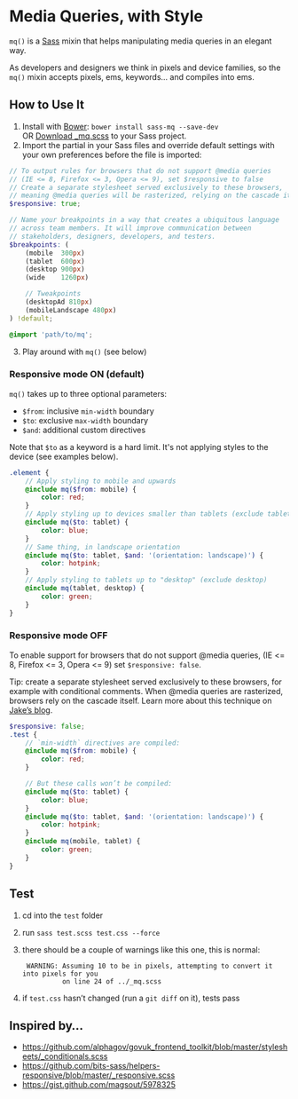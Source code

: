 # Media Queries, with Style

`mq()` is a [Sass](http://sass-lang.com/ "Sass - Syntactically Awesome 
Stylesheets") mixin that helps manipulating media queries in an elegant
way.

As developers and designers we think in pixels and device families, so the
`mq()` mixin accepts pixels, ems, keywords… and compiles into ems.

## How to Use It

1. Install with [Bower](http://bower.io/ "BOWER: A package manager for the 
web"): `bower install sass-mq --save-dev`  
   OR [Download _mq.scss](https://raw.github.com/guardian/sass-mq/master/_mq.scss)
   to your Sass project.
2. Import the partial in your Sass files and override
default settings with your own preferences before the file is
imported:

```scss
// To output rules for browsers that do not support @media queries
// (IE <= 8, Firefox <= 3, Opera <= 9), set $responsive to false
// Create a separate stylesheet served exclusively to these browsers,
// meaning @media queries will be rasterized, relying on the cascade itself
$responsive: true;

// Name your breakpoints in a way that creates a ubiquitous language
// across team members. It will improve communication between
// stakeholders, designers, developers, and testers.
$breakpoints: (
    (mobile  300px)
    (tablet  600px)
    (desktop 900px)
    (wide    1260px)

    // Tweakpoints
    (desktopAd 810px)
    (mobileLandscape 480px)
) !default;

@import 'path/to/mq';
```
3. Play around with `mq()` (see below)

### Responsive mode ON (default)

`mq()` takes up to three optional parameters:

- `$from`: inclusive `min-width` boundary
- `$to`: exclusive `max-width` boundary
- `$and`: additional custom directives

Note that `$to` as a keyword is a hard limit. It's not applying styles to the
device (see examples below).

```scss
.element {
    // Apply styling to mobile and upwards
    @include mq($from: mobile) {
        color: red;
    }
    // Apply styling up to devices smaller than tablets (exclude tablets)
    @include mq($to: tablet) {
        color: blue;
    }
    // Same thing, in landscape orientation
    @include mq($to: tablet, $and: '(orientation: landscape)') {
        color: hotpink;
    }
    // Apply styling to tablets up to "desktop" (exclude desktop)
    @include mq(tablet, desktop) {
        color: green;
    }
}
```

### Responsive mode OFF

To enable support for browsers that do not support @media queries,
(IE <= 8, Firefox <= 3, Opera <= 9) set `$responsive: false`.

Tip: create a separate stylesheet served exclusively to these browsers,
for example with conditional comments.
When @media queries are rasterized, browsers rely on the cascade
itself. Learn more about this technique on [Jake’s blog](http://jakearchibald.github.io/sass-ie/ "IE-friendly mobile-first CSS with Sass 3.2").

```scss
$responsive: false;
.test {
    // `min-width` directives are compiled:
    @include mq($from: mobile) {
        color: red;
    }

    // But these calls won’t be compiled:
    @include mq($to: tablet) {
        color: blue;
    }
    @include mq($to: tablet, $and: '(orientation: landscape)') {
        color: hotpink;
    }
    @include mq(mobile, tablet) {
        color: green;
    }
}
```

## Test

1. cd into the `test` folder
2. run `sass test.scss test.css --force`
3. there should be a couple of warnings like this one, this is normal:

        WARNING: Assuming 10 to be in pixels, attempting to convert it into pixels for you
                 on line 24 of ../_mq.scss

4. if `test.css` hasn’t changed (run a `git diff` on it), tests pass

## Inspired by…

- https://github.com/alphagov/govuk_frontend_toolkit/blob/master/stylesheets/_conditionals.scss
- https://github.com/bits-sass/helpers-responsive/blob/master/_responsive.scss
- https://gist.github.com/magsout/5978325

